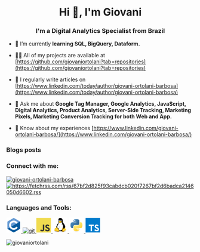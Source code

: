 <h1 align="center">Hi 👋, I'm Giovani</h1>
<h3 align="center">I'm a Digital Analytics Specialist from Brazil</h3>

- 🌱 I’m currently **learning SQL, BigQuery, Dataform.**

- 👨‍💻 All of my projects are available at [https://github.com/giovaniortolani?tab=repositories](https://github.com/giovaniortolani?tab=repositories)

- 📝 I regularly write articles on [https://www.linkedin.com/today/author/giovani-ortolani-barbosa](https://www.linkedin.com/today/author/giovani-ortolani-barbosa)

- 💬 Ask me about **Google Tag Manager, Google Analytics, JavaScript, Digital Analytics, Product Analytics, Server-Side Tracking, Marketing Pixels, Marketing Conversion Tracking for both Web and App.**

- 📄 Know about my experiences [https://www.linkedin.com/giovani-ortolani-barbosa/](https://www.linkedin.com/giovani-ortolani-barbosa/)

### Blogs posts
<!-- BLOG-POST-LIST:START -->
<!-- BLOG-POST-LIST:END -->

<h3 align="left">Connect with me:</h3>
<p align="left">
<a href="https://linkedin.com/in/giovani-ortolani-barbosa" target="blank"><img align="center" src="https://raw.githubusercontent.com/rahuldkjain/github-profile-readme-generator/master/src/images/icons/Social/linked-in-alt.svg" alt="giovani-ortolani-barbosa" height="30" width="40" /></a>
<a href="/https://fetchrss.com/rss/67bf2d825f93cabdcb020f7267bf2d6badca2146050d6602.rss" target="blank"><img align="center" src="https://raw.githubusercontent.com/rahuldkjain/github-profile-readme-generator/master/src/images/icons/Social/rss.svg" alt="https://fetchrss.com/rss/67bf2d825f93cabdcb020f7267bf2d6badca2146050d6602.rss" height="30" width="40" /></a>
</p>

<h3 align="left">Languages and Tools:</h3>
<p align="left"> <a href="https://www.cprogramming.com/" target="_blank" rel="noreferrer"> <img src="https://raw.githubusercontent.com/devicons/devicon/master/icons/c/c-original.svg" alt="c" width="40" height="40"/> </a> <a href="https://git-scm.com/" target="_blank" rel="noreferrer"> <img src="https://www.vectorlogo.zone/logos/git-scm/git-scm-icon.svg" alt="git" width="40" height="40"/> </a> <a href="https://developer.mozilla.org/en-US/docs/Web/JavaScript" target="_blank" rel="noreferrer"> <img src="https://raw.githubusercontent.com/devicons/devicon/master/icons/javascript/javascript-original.svg" alt="javascript" width="40" height="40"/> </a> <a href="https://www.linux.org/" target="_blank" rel="noreferrer"> <img src="https://raw.githubusercontent.com/devicons/devicon/master/icons/linux/linux-original.svg" alt="linux" width="40" height="40"/> </a> <a href="https://www.python.org" target="_blank" rel="noreferrer"> <img src="https://raw.githubusercontent.com/devicons/devicon/master/icons/python/python-original.svg" alt="python" width="40" height="40"/> </a> <a href="https://www.typescriptlang.org/" target="_blank" rel="noreferrer"> <img src="https://raw.githubusercontent.com/devicons/devicon/master/icons/typescript/typescript-original.svg" alt="typescript" width="40" height="40"/> </a> </p>

<p><img align="center" src="https://github-readme-stats.vercel.app/api/top-langs?username=giovaniortolani&show_icons=true&locale=en&layout=compact" alt="giovaniortolani" /></p>
